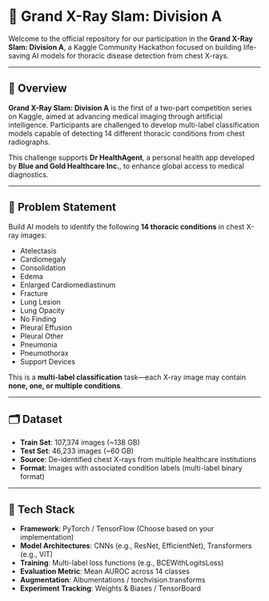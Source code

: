 # 🩻 Grand X-Ray Slam: Division A
   
Welcome to the official repository for our participation in the **Grand X-Ray Slam: Division A**, a Kaggle Community Hackathon focused on building life-saving AI models for thoracic disease detection from chest X-rays.

---

## 📌 Overview

**Grand X-Ray Slam: Division A** is the first of a two-part competition series on Kaggle, aimed at advancing medical imaging through artificial intelligence. Participants are challenged to develop multi-label classification models capable of detecting 14 different thoracic conditions from chest radiographs.

This challenge supports **Dr HealthAgent**, a personal health app developed by **Blue and Gold Healthcare Inc.**, to enhance global access to medical diagnostics.

---

## 🧠 Problem Statement

Build AI models to identify the following **14 thoracic conditions** in chest X-ray images:

- Atelectasis  
- Cardiomegaly  
- Consolidation  
- Edema  
- Enlarged Cardiomediastinum  
- Fracture  
- Lung Lesion  
- Lung Opacity  
- No Finding  
- Pleural Effusion  
- Pleural Other  
- Pneumonia  
- Pneumothorax  
- Support Devices  

This is a **multi-label classification** task—each X-ray image may contain **none, one, or multiple conditions**.

---

## 🗂️ Dataset

- **Train Set**: 107,374 images (~138 GB)  
- **Test Set**: 46,233 images (~60 GB)  
- **Source**: De-identified chest X-rays from multiple healthcare institutions  
- **Format**: Images with associated condition labels (multi-label binary format)

---

## 🧰 Tech Stack

- **Framework**: PyTorch / TensorFlow (Choose based on your implementation)  
- **Model Architectures**: CNNs (e.g., ResNet, EfficientNet), Transformers (e.g., ViT)  
- **Training**: Multi-label loss functions (e.g., BCEWithLogitsLoss)  
- **Evaluation Metric**: Mean AUROC across 14 classes  
- **Augmentation**: Albumentations / torchvision.transforms  
- **Experiment Tracking**: Weights & Biases / TensorBoard  
